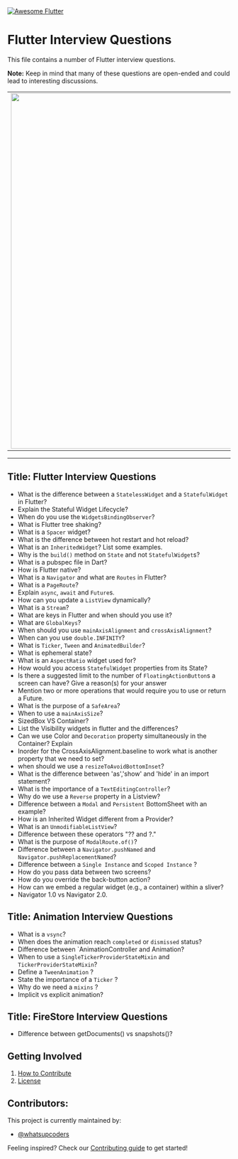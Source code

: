 <a href="https://github.com/Solido/awesome-flutter">
   <img alt="Awesome Flutter" src="https://img.shields.io/badge/Awesome-Flutter-blue.svg?longCache=true&style=flat-square" />
</a>

# Flutter Interview Questions

This file contains a number of Flutter interview questions. 

**Note:** Keep in mind that many of these questions are open-ended and could lead to interesting discussions.


<a href="https://github.com/whatsupcoders/Flutter-Interview-Questions/blob/master/Source.md">
<div style="text-align: center">
    <table>
        <tr>
            <td style="text-align: center">
                    <img src="https://github.com/whatsupcoders/Flutter-Interview-Questions/blob/master/assets/Flutter%20Thumbnail.png" width="800"/>
            </td>            
      </tr>
  </table>
  </div>
</a>


---
Title: Flutter Interview Questions
---

* What is the difference between a `StatelessWidget` and a `StatefulWidget` in Flutter?
* Explain the  Stateful Widget Lifecycle?
* When do you use the `WidgetsBindingObserver`?
* What is Flutter tree shaking?
* What is a `Spacer` widget?
* What is the difference between hot restart and hot reload?
* What is an `InheritedWidget`? List some examples.
* Why is the `build()` method on `State` and not `StatefulWidget`s?
* What is a pubspec file in Dart?
* How is Flutter native?
* What is a `Navigator` and what are `Routes` in Flutter?
* What is a `PageRoute`?
* Explain `async`, `await` and `Future`s.
* How can you update a `ListView` dynamically?
* What is a `Stream`?
* What are keys in Flutter and when should you use it?
* What are `GlobalKeys`?
* When should you use `mainAxisAlignment` and `crossAxisAlignment`?
* When can you use `double.INFINITY`?
* What is `Ticker`, `Tween` and `AnimatedBuilder`?
* What is ephemeral state?
* What is an `AspectRatio` widget used for?
* How would you access `StatefulWidget` properties from its State?
* Is there a suggested limit to the number of `FloatingActionButton`s a screen can have? Give a reason(s) for your answer
* Mention two or more operations that would require you to use or return a Future.
* What is the purpose of a `SafeArea`?
* When to use a `mainAxisSize`?
* SizedBox VS Container?
* List the Visibility widgets in flutter and the differences? 
* Can we use Color and `Decoration` property simultaneously in the Container? Explain
* Inorder for the CrossAxisAlignment.baseline to work what is another property that we need to set?
* when should we use a `resizeToAvoidBottomInset`? 
* What is the difference between 'as','show' and 'hide' in an import statement?
* What is the importance of a `TextEditingController`?
* Why do we use a `Reverse` property in a Listview?
* Difference between a `Modal` and `Persistent` BottomSheet with an example?
* How is an Inherited Widget different from a Provider?
* What is an `UnmodifiableListView`?
* Difference between these operators "?? and ?."
* What is the purpose of `ModalRoute.of()`?
* Difference between a `Navigator.pushNamed` and `Navigator.pushReplacementNamed`?
* Difference between a `Single Instance` and `Scoped Instance` ?
* How do you pass data between two screens?
* How do you override the back-button action?
* How can we embed a regular widget (e.g., a container) within a sliver?
* Navigator 1.0 vs Navigator 2.0.

Title: Animation Interview Questions
---

* What is a `vsync`?
* When does the animation reach `completed` or `dismissed` status?
* Difference between `AnimationController and Animation?
* When to use a `SingleTickerProviderStateMixin` and `TickerProviderStateMixin`?
* Define a `TweenAnimation` ? 
* State the importance of a `Ticker` ?
* Why do we need a `mixins` ?
* Implicit vs explicit animation?

Title: FireStore Interview Questions
---

* Difference between getDocuments() vs snapshots()?

## Getting Involved

  1. [How to Contribute](https://github.com/whatsupcoders/Flutter-Interview-Questions/blob/master/CONTRIBUTING.md)
  1. [License](https://github.com/whatsupcoders/Flutter-Interview-Questions/blob/master/LICENSE.md)

## Contributors:

This project is currently maintained by:

- [@whatsupcoders](https://github.com/whatsupcoders)


Feeling inspired? Check our [Contributing guide](https://github.com/whatsupcoders/Flutter-Interview-Questions/blob/master/CONTRIBUTING.md) to get started!
